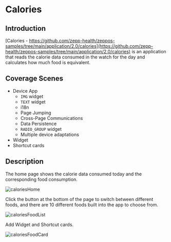 # Calories

## Introduction

[Calories - https://github.com/zepp-health/zeppos-samples/tree/main/application/2.0/calories](https://github.com/zepp-health/zeppos-samples/tree/main/application/2.0/calories) is an application that reads the calorie data consumed in the watch for the day and calculates how much food is equivalent.

## Coverage Scenes

- Device App
  - `IMG` widget
  - `TEXT` widget
  - i18n
  - Page Jumping
  - Cross-Page Communications
  - Data Persistence
  - `RADIO_GROUP` widget
  - Multiple device adaptations
- Widget
- Shortcut cards

## Description

The home page shows the calorie data consumed today and the corresponding food consumption.

![caloriesHome](/img/sample/app/caloriesHome.jpg)

Click the button at the bottom of the page to switch between different foods, and there are 10 different foods built into the app to choose from.

![caloriesFoodList](/img/sample/app/caloriesFoodList.jpg)

Add Widget and Shortcut cards.

![caloriesFoodCard](/img/sample/app/shortcutCards.png)
